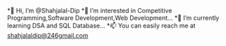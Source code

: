 *👋 Hi, I’m @Shahjalal-Dip
*👀 I’m interested in Competitive Programming,Software Development,Web Development...
*🌱 I’m currently learning DSA and SQL Database...
*📫 You can easily reach me at shahjalaldip@246gmail.com

